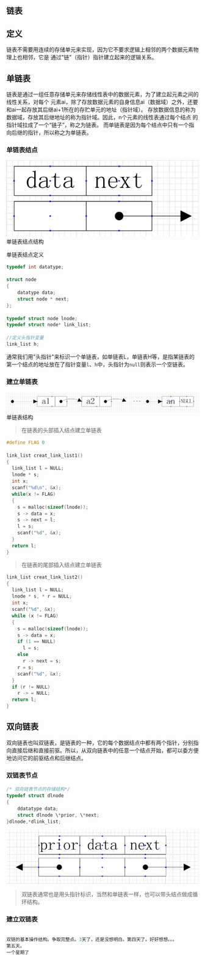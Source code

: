 链表
---------------

## 定义
链表不需要用连续的存储单元来实现，因为它不要求逻辑上相邻的两个数据元素物理上也相邻，它是
通过"链"（指针）指针建立起来的逻辑关系。

## 单链表

链表是通过一组任意存储单元来存储线性表中的数据元素，为了建立起元素之间的线性关系，对每个
元素ai，除了存放数据元素的自身信息ai（数据域）之外，还要和ai一起存放其后继ai+1所在的存贮单元的地址（指针域）。
存放数据信息的称为数据域，存放其后继地址的称为指针域。因此，n个元素的线性表通过每个结点
的指针域拉成了一个“链子”，称之为链表。
而单链表是因为每个结点中只有一个指向后继的指针，所以称之为单链表。

### 单链表结点
![单链表结点结构](/images/chapter6/20170421_单链表结点结构.png)    
单链表结点结构

单链表结点定义
```c
typedef int datatype;

struct node
{
    datatype data;
    struct node * next;
};

typedef struct node lnode;
typedef struct node* link_list;

//定义头指针变量
link_list h;

```
通常我们用"头指针"来标识一个单链表，如单链表L，单链表H等，是指某链表的第一个结点的地址放在了指针变量`l`、`h`中，头指针为`null`则表示一个空链表。

### 建立单链表

![单链表结构](/images/chapter6/20170421_单链表结构.png)     
单链表结构

> 在链表的头部插入结点建立单链表      

```c
#define FLAG 0

link_list creat_link_list1()
{
  link_list l = NULL;
  lnode * s;
  int x;
  scanf("%d\n", &x);
  while(x != FLAG)
  {
    s = malloc(sizeof(lnode));
    s -> data = x;
    s -> next = l;
    l = s;
    scanf("%d", &x);
  }
  return l;
}
```

> 在链表的尾部插入结点建立单链表

```c
link_list creat_link_list2()
{
  link_list l = NULL;
  lnode * s, * r = NULL;
  int x;
  scanf("%d", &x);
  while (x != FLAG)
  {
    s = malloc(sizeof(lnode));
    s -> data = x;
    if (1 == NULL)
      l = s;
    else
      r -> next = s;
    r = s;
    scanf("%d", &x);
  }
  if (r != NULL)
    r -> = NULL;
  return l;
}

```

## 双向链表

双向链表也叫双链表，是链表的一种，它的每个数据结点中都有两个指针，分别指向直接后继和直接前驱。所以，从双向链表中的任意一个结点开始，都可以委方便地访问它的前驱结点和后继结点。

### 双链表节点
```c
/* 双向链表节点的存储结构*/
typedef struct dlnode
{
    ddatatype data;
    struct dlnode \*prior, \*next;   
}dlnode,*dlink_list;
```

![双链表节点结构](/images/chapter6/20170423_双链表节点结构.png)

> 双链表通常也是用头指针标识，当然和单链表一样，也可以带头结点做成循环结构。

### 建立双链表

```c

双链的基本操作结构。争取完整点。3天了，还是没想明白。第四天了。好好想想。。。
第五天。
一个星期了
```
